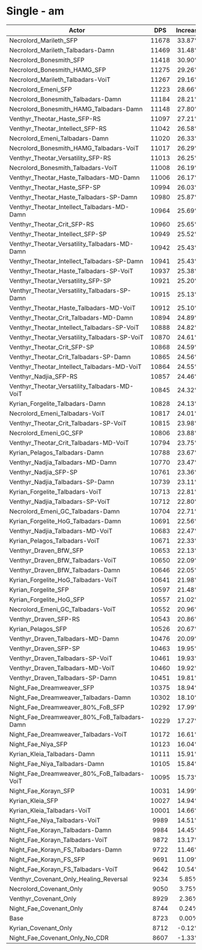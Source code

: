 # Single - am
| Actor | DPS | Increase |
|---|:---:|:---:|
|Necrolord_Marileth_SFP|11678|33.87%|
|Necrolord_Marileth_Talbadars-Damn|11469|31.48%|
|Necrolord_Bonesmith_SFP|11418|30.90%|
|Necrolord_Bonesmith_HAMG_SFP|11275|29.26%|
|Necrolord_Marileth_Talbadars-VoiT|11267|29.16%|
|Necrolord_Emeni_SFP|11223|28.66%|
|Necrolord_Bonesmith_Talbadars-Damn|11184|28.21%|
|Necrolord_Bonesmith_HAMG_Talbadars-Damn|11148|27.80%|
|Venthyr_Theotar_Haste_SFP-RS|11097|27.21%|
|Venthyr_Theotar_Intellect_SFP-RS|11042|26.58%|
|Necrolord_Emeni_Talbadars-Damn|11020|26.33%|
|Necrolord_Bonesmith_HAMG_Talbadars-VoiT|11017|26.29%|
|Venthyr_Theotar_Versatility_SFP-RS|11013|26.25%|
|Necrolord_Bonesmith_Talbadars-VoiT|11008|26.19%|
|Venthyr_Theotar_Haste_Talbadars-MD-Damn|11006|26.17%|
|Venthyr_Theotar_Haste_SFP-SP|10994|26.03%|
|Venthyr_Theotar_Haste_Talbadars-SP-Damn|10980|25.87%|
|Venthyr_Theotar_Intellect_Talbadars-MD-Damn|10964|25.69%|
|Venthyr_Theotar_Crit_SFP-RS|10960|25.65%|
|Venthyr_Theotar_Intellect_SFP-SP|10949|25.52%|
|Venthyr_Theotar_Versatility_Talbadars-MD-Damn|10942|25.43%|
|Venthyr_Theotar_Intellect_Talbadars-SP-Damn|10941|25.43%|
|Venthyr_Theotar_Haste_Talbadars-SP-VoiT|10937|25.38%|
|Venthyr_Theotar_Versatility_SFP-SP|10921|25.20%|
|Venthyr_Theotar_Versatility_Talbadars-SP-Damn|10915|25.13%|
|Venthyr_Theotar_Haste_Talbadars-MD-VoiT|10912|25.10%|
|Venthyr_Theotar_Crit_Talbadars-MD-Damn|10894|24.89%|
|Venthyr_Theotar_Intellect_Talbadars-SP-VoiT|10888|24.82%|
|Venthyr_Theotar_Versatility_Talbadars-SP-VoiT|10870|24.61%|
|Venthyr_Theotar_Crit_SFP-SP|10868|24.59%|
|Venthyr_Theotar_Crit_Talbadars-SP-Damn|10865|24.56%|
|Venthyr_Theotar_Intellect_Talbadars-MD-VoiT|10864|24.55%|
|Venthyr_Nadjia_SFP-RS|10857|24.46%|
|Venthyr_Theotar_Versatility_Talbadars-MD-VoiT|10845|24.32%|
|Kyrian_Forgelite_Talbadars-Damn|10828|24.13%|
|Necrolord_Emeni_Talbadars-VoiT|10817|24.01%|
|Venthyr_Theotar_Crit_Talbadars-SP-VoiT|10815|23.98%|
|Necrolord_Emeni_GC_SFP|10806|23.88%|
|Venthyr_Theotar_Crit_Talbadars-MD-VoiT|10794|23.75%|
|Kyrian_Pelagos_Talbadars-Damn|10788|23.67%|
|Venthyr_Nadjia_Talbadars-MD-Damn|10770|23.47%|
|Venthyr_Nadjia_SFP-SP|10761|23.36%|
|Venthyr_Nadjia_Talbadars-SP-Damn|10739|23.11%|
|Kyrian_Forgelite_Talbadars-VoiT|10713|22.81%|
|Venthyr_Nadjia_Talbadars-SP-VoiT|10712|22.80%|
|Necrolord_Emeni_GC_Talbadars-Damn|10704|22.71%|
|Kyrian_Forgelite_HoG_Talbadars-Damn|10691|22.56%|
|Venthyr_Nadjia_Talbadars-MD-VoiT|10683|22.47%|
|Kyrian_Pelagos_Talbadars-VoiT|10671|22.33%|
|Venthyr_Draven_BfW_SFP|10653|22.13%|
|Venthyr_Draven_BfW_Talbadars-VoiT|10650|22.09%|
|Venthyr_Draven_BfW_Talbadars-Damn|10646|22.05%|
|Kyrian_Forgelite_HoG_Talbadars-VoiT|10641|21.98%|
|Kyrian_Forgelite_SFP|10597|21.48%|
|Kyrian_Forgelite_HoG_SFP|10557|21.02%|
|Necrolord_Emeni_GC_Talbadars-VoiT|10552|20.96%|
|Venthyr_Draven_SFP-RS|10543|20.86%|
|Kyrian_Pelagos_SFP|10526|20.67%|
|Venthyr_Draven_Talbadars-MD-Damn|10476|20.09%|
|Venthyr_Draven_SFP-SP|10463|19.95%|
|Venthyr_Draven_Talbadars-SP-VoiT|10461|19.93%|
|Venthyr_Draven_Talbadars-MD-VoiT|10460|19.92%|
|Venthyr_Draven_Talbadars-SP-Damn|10451|19.81%|
|Night_Fae_Dreamweaver_SFP|10375|18.94%|
|Night_Fae_Dreamweaver_Talbadars-Damn|10302|18.10%|
|Night_Fae_Dreamweaver_80%_FoB_SFP|10292|17.99%|
|Night_Fae_Dreamweaver_80%_FoB_Talbadars-Damn|10229|17.27%|
|Night_Fae_Dreamweaver_Talbadars-VoiT|10172|16.61%|
|Night_Fae_Niya_SFP|10123|16.04%|
|Kyrian_Kleia_Talbadars-Damn|10111|15.91%|
|Night_Fae_Niya_Talbadars-Damn|10105|15.84%|
|Night_Fae_Dreamweaver_80%_FoB_Talbadars-VoiT|10095|15.73%|
|Night_Fae_Korayn_SFP|10031|14.99%|
|Kyrian_Kleia_SFP|10027|14.94%|
|Kyrian_Kleia_Talbadars-VoiT|10001|14.66%|
|Night_Fae_Niya_Talbadars-VoiT|9989|14.51%|
|Night_Fae_Korayn_Talbadars-Damn|9984|14.45%|
|Night_Fae_Korayn_Talbadars-VoiT|9872|13.17%|
|Night_Fae_Korayn_FS_Talbadars-Damn|9722|11.46%|
|Night_Fae_Korayn_FS_SFP|9691|11.09%|
|Night_Fae_Korayn_FS_Talbadars-VoiT|9642|10.54%|
|Venthyr_Covenant_Only_Healing_Reversal|9234|5.85%|
|Necrolord_Covenant_Only|9050|3.75%|
|Venthyr_Covenant_Only|8929|2.36%|
|Night_Fae_Covenant_Only|8744|0.24%|
|Base|8723|0.00%|
|Kyrian_Covenant_Only|8712|-0.12%|
|Night_Fae_Covenant_Only_No_CDR|8607|-1.33%|
